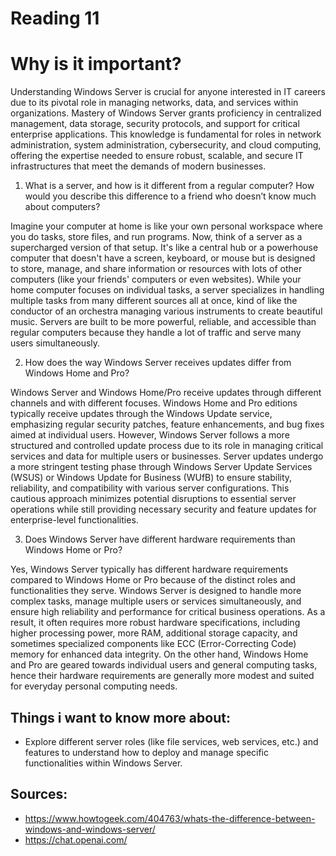 # Reading 11

# Why is it important?


Understanding Windows Server is crucial for anyone interested in IT careers due to its pivotal role in managing networks, data, and services within organizations. Mastery of Windows Server grants proficiency in centralized management, data storage, security protocols, and support for critical enterprise applications. This knowledge is fundamental for roles in network administration, system administration, cybersecurity, and cloud computing, offering the expertise needed to ensure robust, scalable, and secure IT infrastructures that meet the demands of modern businesses.

1. What is a server, and how is it different from a regular computer? How would you describe this difference to a friend who doesn’t know much about computers?

Imagine your computer at home is like your own personal workspace where you do tasks, store files, and run programs. Now, think of a server as a supercharged version of that setup. It's like a central hub or a powerhouse computer that doesn't have a screen, keyboard, or mouse but is designed to store, manage, and share information or resources with lots of other computers (like your friends' computers or even websites). While your home computer focuses on individual tasks, a server specializes in handling multiple tasks from many different sources all at once, kind of like the conductor of an orchestra managing various instruments to create beautiful music. Servers are built to be more powerful, reliable, and accessible than regular computers because they handle a lot of traffic and serve many users simultaneously.

2. How does the way Windows Server receives updates differ from Windows Home and Pro?


Windows Server and Windows Home/Pro receive updates through different channels and with different focuses. Windows Home and Pro editions typically receive updates through the Windows Update service, emphasizing regular security patches, feature enhancements, and bug fixes aimed at individual users. However, Windows Server follows a more structured and controlled update process due to its role in managing critical services and data for multiple users or businesses. Server updates undergo a more stringent testing phase through Windows Server Update Services (WSUS) or Windows Update for Business (WUfB) to ensure stability, reliability, and compatibility with various server configurations. This cautious approach minimizes potential disruptions to essential server operations while still providing necessary security and feature updates for enterprise-level functionalities.

3. Does Windows Server have different hardware requirements than Windows Home or Pro?

Yes, Windows Server typically has different hardware requirements compared to Windows Home or Pro because of the distinct roles and functionalities they serve. Windows Server is designed to handle more complex tasks, manage multiple users or services simultaneously, and ensure high reliability and performance for critical business operations. As a result, it often requires more robust hardware specifications, including higher processing power, more RAM, additional storage capacity, and sometimes specialized components like ECC (Error-Correcting Code) memory for enhanced data integrity. On the other hand, Windows Home and Pro are geared towards individual users and general computing tasks, hence their hardware requirements are generally more modest and suited for everyday personal computing needs.

## Things i want to know more about:
- Explore different server roles (like file services, web services, etc.) and features to understand how to deploy and manage specific functionalities within Windows Server.

## Sources:
- https://www.howtogeek.com/404763/whats-the-difference-between-windows-and-windows-server/
- https://chat.openai.com/
